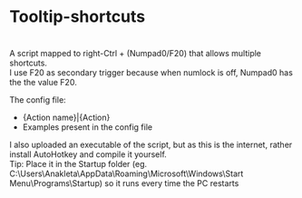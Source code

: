 # Tooltip-shortcuts

# 
A script mapped to right-Ctrl + (Numpad0/F20) that allows multiple shortcuts.  
I use F20 as secondary trigger because when numlock is off, Numpad0 has the the value F20.  

The config file:
  * {Action name}|{Action}
  * Examples present in the config file

I also uploaded an executable of the script, but as this is the internet, rather install AutoHotkey and compile it yourself.  
Tip: Place it in the Startup folder (eg. C:\Users\Anakleta\AppData\Roaming\Microsoft\Windows\Start Menu\Programs\Startup) so it runs every time the PC restarts
